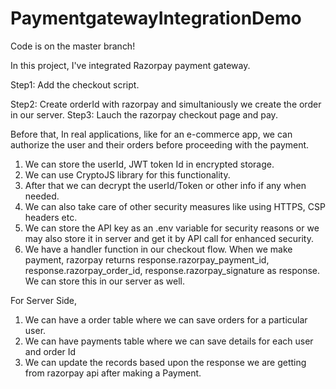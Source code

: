 # PaymentgatewayIntegrationDemo

Code is on the master branch! 

In this project, 
I've integrated Razorpay payment gateway. 

Step1: 
Add the checkout script. 
<script src="https://checkout.razorpay.com/v1/checkout.js" defer></script>
Step2: 
Create orderId with razorpay and simultaniously we create the order in our server. 
Step3: 
Lauch the razorpay checkout page and pay. 

Before that, In real applications, like for an e-commerce app, we can authorize the user and their orders before proceeding with the payment. 
1. We can store the userId, JWT token Id in encrypted storage.
2. We can use CryptoJS library for this functionality.
3. After that we can decrypt the userId/Token or other info if any when needed.
4. We can also take care of other security measures like using HTTPS, CSP headers etc.
5. We can store the API key as an .env variable for security reasons or we may also store it in server and get it by API call for enhanced security.
6. We have a handler function in our checkout flow. When we make payment, razorpay returns response.razorpay_payment_id,  response.razorpay_order_id, response.razorpay_signature as response. We can store this
in our server as well.

For Server Side, 
1. We can have a order table where we can save orders for a particular user.
2. We can have payments table where we can save details for each user and order Id
3. We can update the records based upon the response we are getting from razorpay api after making a Payment. 


